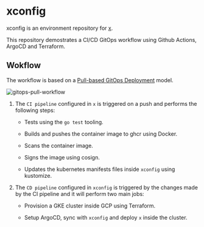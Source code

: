 # xconfig

xconfig is an environment repository for [x](https://github.com/juanjoss/x).

This repository demostrates a CI/CD GitOps workflow using Github Actions, ArgoCD and Terraform.

## Wokflow

The workflow is based on a [Pull-based GitOps Deployment](https://www.gitops.tech/#pull-based-deployments) model.

![gitops-pull-workflow](https://www.gitops.tech/images/pull.png)

1. The `CI pipeline` configured in `x` is triggered on a push and performs the following steps:

    - Tests using the `go test` tooling.
    
    - Builds and pushes the container image to ghcr using Docker.
    
    - Scans the container image.

    - Signs the image using cosign.

    - Updates the kubernetes manifests files inside `xconfig` using kustomize.

2. The `CD pipeline` configured in `xconfig` is triggered by the changes made by the CI pipeline and it will perform two main jobs:

    - Provision a GKE cluster inside GCP using Terraform.

    - Setup ArgoCD, sync with `xconfig` and deploy `x` inside the cluster.